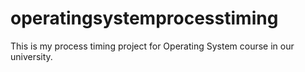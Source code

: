 # operatingsystemprocesstiming
This is my process timing project for Operating System course in our university.
